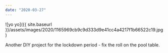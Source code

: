 ```yaml
---
date: "2020-03-27"
---
```


![yo yo]({{ site.baseurl }}/assets/images/2020/1165969cb9c9d333d9e41cc4a4217f1b66522c19.jpg)

Another DIY project for the lockdown period - fix the roll on the pool table.
